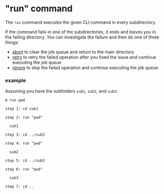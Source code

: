 # "run" command

The `run` command executes the given CLI command in every subdirectory.

If the command fails in one of the subdirectories, it ends and leaves you in the
failing directory. You can investigate the failure and then do one of three
things:

- [abort](abort.md) to clear the job queue and return to the main directory
- [retry](retry.md) to retry the failed operation after you fixed the issue and
  continue executing the job queue
- [ignore](ignore.md) to skip the failed operation and continue executing the
  job queue

### example

Assuming you have the subfolders `sub1`, `sub2`, and `sub3`:

```
m run pwd

step 1: cd sub1

step 2: run "pwd"

  sub1

step 3: cd ../sub2

step 4: run "pwd"

  sub2

step 5: cd ../sub3

step 6: run "pwd"

  sub3

step 7: cd ..
```
